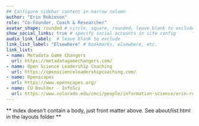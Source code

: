 ```yaml
---
## Configure sidebar content in narrow column
author: "Erin Robinson"
role: "Co-Founder, Coach & Researcher"
avatar_shape: rounded # circle, square, rounded, leave blank to exclude
show_social_links: true # specify social accounts in site config
audio_link_label:  # leave blank to exclude
link_list_label: "Elsewhere" # bookmarks, elsewhere, etc.
link_list:
- name: Metadata Game Changers
  url: https://metadatagamechangers.com/
- name: Open Science Leadership Coaching
  url: https://openscienceleadershipcoaching.com/
- name: Openscapes 
  url: https://www.openscapes.org/
- name: CU Boulder - InfoSci 
  url: https://www.colorado.edu/cmci/people/information-science/erin-robinson
---
```


** index doesn't contain a body, just front matter above.
See about/list.html in the layouts folder **